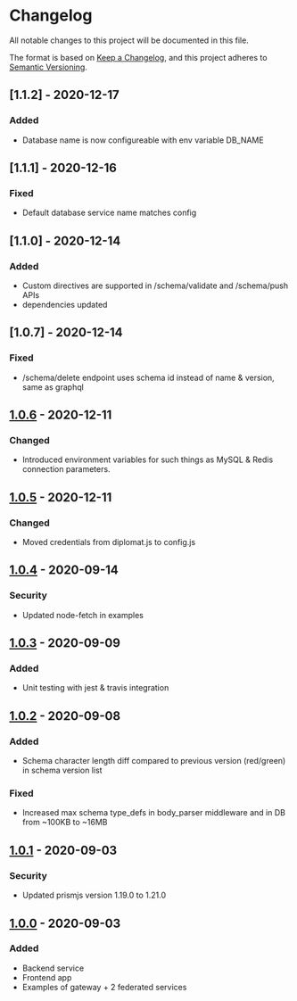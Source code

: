 # Changelog

All notable changes to this project will be documented in this file.

The format is based on [Keep a Changelog](https://keepachangelog.com/en/1.0.0/),
and this project adheres to [Semantic Versioning](https://semver.org/spec/v2.0.0.html).

## [1.1.2] - 2020-12-17

### Added
- Database name is now configureable with env variable DB_NAME


## [1.1.1] - 2020-12-16

### Fixed

- Default database service name matches config

## [1.1.0] - 2020-12-14

### Added

- Custom directives are supported in /schema/validate and /schema/push APIs
- dependencies updated

## [1.0.7] - 2020-12-14

### Fixed

- /schema/delete endpoint uses schema id instead of name & version, same as graphql

## [1.0.6] - 2020-12-11

### Changed

- Introduced environment variables for such things as MySQL & Redis connection parameters.

## [1.0.5] - 2020-12-11

### Changed

- Moved credentials from diplomat.js to config.js

## [1.0.4] - 2020-09-14

### Security

- Updated node-fetch in examples

## [1.0.3] - 2020-09-09

### Added

- Unit testing with jest & travis integration

## [1.0.2] - 2020-09-08

### Added

- Schema character length diff compared to previous version (red/green) in schema version list

### Fixed

- Increased max schema type_defs in body_parser middleware and in DB from ~100KB to ~16MB

## [1.0.1] - 2020-09-03

### Security

- Updated prismjs version 1.19.0 to 1.21.0

## [1.0.0] - 2020-09-03

### Added

- Backend service
- Frontend app
- Examples of gateway + 2 federated services

[unreleased]: https://github.com/pipedrive/graphql-schema-registry/compare/v1.0.7...HEAD
[1.0.6]: https://github.com/pipedrive/graphql-schema-registry/compare/v1.0.6...v1.0.7
[1.0.6]: https://github.com/pipedrive/graphql-schema-registry/compare/v1.0.5...v1.0.6
[1.0.5]: https://github.com/pipedrive/graphql-schema-registry/compare/v1.0.4...v1.0.5
[1.0.4]: https://github.com/pipedrive/graphql-schema-registry/compare/v1.0.3...v1.0.4
[1.0.3]: https://github.com/pipedrive/graphql-schema-registry/compare/v1.0.2...v1.0.3
[1.0.2]: https://github.com/pipedrive/graphql-schema-registry/compare/v1.0.1...v1.0.2
[1.0.1]: https://github.com/pipedrive/graphql-schema-registry/compare/v1.0.1...v1.0.1
[1.0.0]: https://github.com/pipedrive/graphql-schema-registry/compare/v1.0.0...v1.0.0
